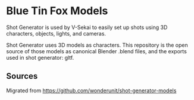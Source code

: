 # Blue Tin Fox Models

Shot Generator is used by V-Sekai to easily set up shots using 3D characters, objects, lights, and cameras.

Shot Generator uses 3D models as characters. This repository is the open source of those models as canonical Blender .blend files, and the exports used in shot generator: gltf.

## Sources

Migrated from https://github.com/wonderunit/shot-generator-models
